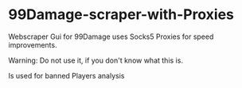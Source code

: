 # 99Damage-scraper-with-Proxies
Webscraper Gui for 99Damage uses Socks5 Proxies for speed improvements. 

Warning: Do not use it, if you don't know what this is.


Is used for banned Players analysis
